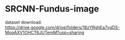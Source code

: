 # SRCNN-Fundus-image

dataset download: https://drive.google.com/drive/folders/18zYRghEa7vgDS-MoqAXV1OHCT6JUTemM?usp=sharing